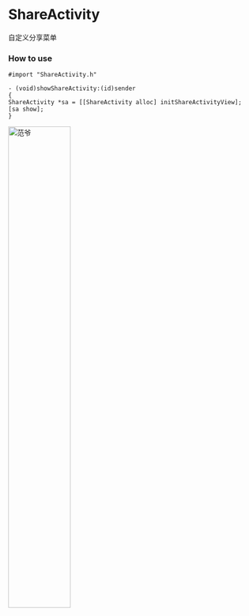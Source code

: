 # ShareActivity

自定义分享菜单

### How to use

	#import "ShareActivity.h"

	- (void)showShareActivity:(id)sender
	{
    ShareActivity *sa = [[ShareActivity alloc] initShareActivityView];
    [sa show];
	}
	


<img src="http://7xj2sw.com1.z0.glb.clouddn.com/QQ20150712-1@2x.png?attname=&e=1436800646&token=596g_8b9Ka6kLibWwB39cl9XGlFGK1fzc-RGOsy-:YlL57F5WxjfYm9S9WM30EJO04tg" width="50%" height="50%" alt="范爷"/>
